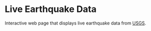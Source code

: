 # Live Earthquake Data
Interactive web page that displays live earthquake data from [USGS](http://earthquake.usgs.gov/earthquakes/feed/v1.0/geojson.php).
